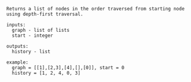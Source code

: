
    Returns a list of nodes in the order traversed from starting node using depth-first traversal. 

    inputs:
      graph - list of lists
      start - integer

    outputs:
      history - list

    example: 
      graph = [[1],[2,3],[4],[],[0]], start = 0
      history = [1, 2, 4, 0, 3]
    
